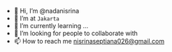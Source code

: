 - 👋 Hi, I’m @nadanisrina
- 👀 I’m at ``Jakarta``
- 🌱 I’m currently learning ...
- 💞️ I’m looking for people to collaborate with 
- 📫 How to reach me nisrinaseptiana026@gmail.com

<!---
nadanisrina/nadanisrina is a ✨ special ✨ repository because its `README.md` (this file) appears on your GitHub profile.
You can click the Preview link to take a look at your changes.
--->
